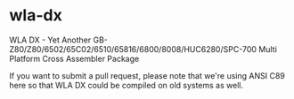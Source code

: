 wla-dx
======

WLA DX - Yet Another GB-Z80/Z80/6502/65C02/6510/65816/6800/8008/HUC6280/SPC-700 Multi Platform Cross Assembler Package

If you want to submit a pull request, please note that we're using ANSI C89 here so that WLA DX could be compiled on old systems as well.
